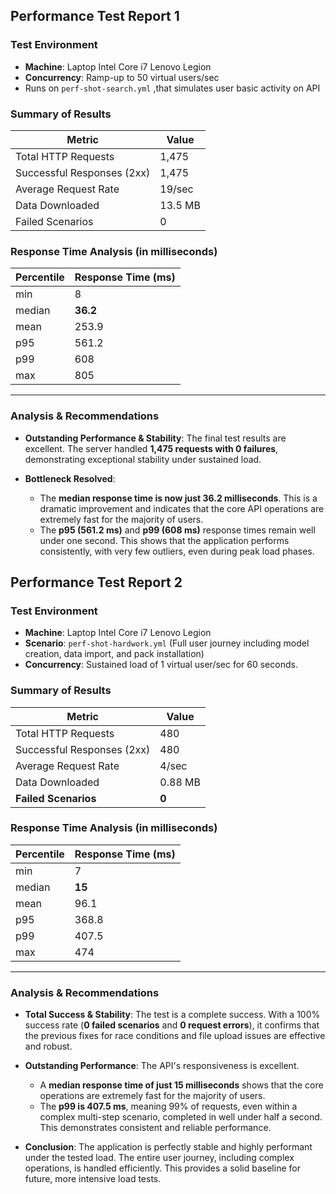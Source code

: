 ## Performance Test Report 1

### Test Environment
- **Machine**: Laptop Intel Core i7 Lenovo Legion
- **Concurrency**: Ramp-up to 50 virtual users/sec
- Runs on `perf-shot-search.yml` ,that simulates user basic activity on API 

### Summary of Results

| Metric                     | Value      |
 |----------------------------|------------|
| Total HTTP Requests        | 1,475      |
| Successful Responses (2xx) | 1,475      |
| Average Request Rate       | 19/sec     |
| Data Downloaded            | 13.5 MB    |
| Failed Scenarios           | 0          |

### Response Time Analysis (in milliseconds)

| Percentile | Response Time (ms) |
|------------|--------------------|
| min        | 8                  |
| median     | **36.2**           |
| mean       | 253.9              |
| p95        | 561.2              |
| p99        | 608                |
| max        | 805                |
---

### Analysis & Recommendations

*   **Outstanding Performance & Stability**: The final test results are excellent. The server handled **1,475 requests with 0 failures**, demonstrating exceptional stability under sustained load.

*   **Bottleneck Resolved**:
    *   The **median response time is now just 36.2 milliseconds**. This is a dramatic improvement and indicates that the core API operations are extremely fast for the majority of users.
    *   The **p95 (561.2 ms)** and **p99 (608 ms)** response times remain well under one second. This shows that the application performs consistently, with very few outliers, even during peak load phases.



## Performance Test Report 2

### Test Environment
- **Machine**: Laptop Intel Core i7 Lenovo Legion
- **Scenario**: `perf-shot-hardwork.yml` (Full user journey including model creation, data import, and pack installation)
- **Concurrency**: Sustained load of 1 virtual user/sec for 60 seconds.

### Summary of Results

| Metric | Value |
 |---|---|
| Total HTTP Requests | 480 |
| Successful Responses (2xx) | 480 |
| Average Request Rate | 4/sec |
| Data Downloaded | 0.88 MB |
| **Failed Scenarios** | **0** |

### Response Time Analysis (in milliseconds)

| Percentile | Response Time (ms) |
|------------|--------------------|
| min | 7 |
| median | **15** |
| mean | 96.1 |
| p95 | 368.8 |
| p99 | 407.5 |
| max | 474 |
---

### Analysis & Recommendations

*   **Total Success & Stability**: The test is a complete success. With a 100% success rate (**0 failed scenarios** and **0 request errors**), it confirms that the previous fixes for race conditions and file upload issues are effective and robust.

*   **Outstanding Performance**: The API's responsiveness is excellent.
    *   A **median response time of just 15 milliseconds** shows that the core operations are extremely fast for the majority of users.
    *   The **p99 is 407.5 ms**, meaning 99% of requests, even within a complex multi-step scenario, completed in well under half a second. This demonstrates consistent and reliable performance.

*   **Conclusion**: The application is perfectly stable and highly performant under the tested load. The entire user journey, including complex operations, is handled efficiently. This provides a solid baseline for future, more intensive load tests.
